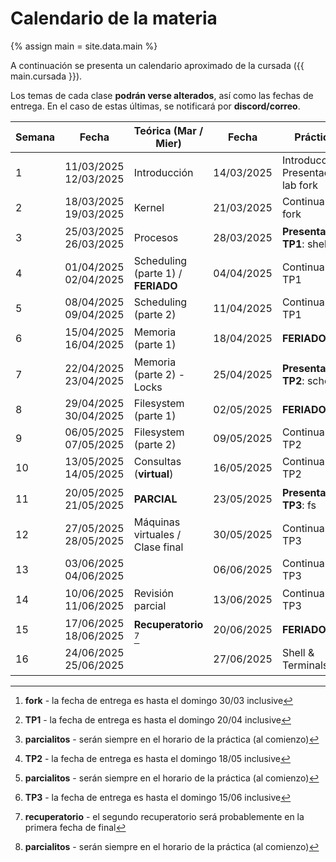 # Calendario de la materia

{% assign main = site.data.main %}

A continuación se presenta un calendario aproximado de la cursada
({{ main.cursada }}).

Los temas de cada clase **podrán verse alterados**, así como las fechas de entrega.
En el caso de estas últimas, se notificará por **discord/correo**.

| Semana | Fecha                  | Teórica (Mar / Mier)                   | Fecha      | Práctica                            | Entregas                           |
|--------|------------------------|----------------------------------------|------------|-------------------------------------|------------------------------------|
| 1      | 11/03/2025  12/03/2025 | Introducción                           | 14/03/2025 | Introducción, Presentación lab fork |                                    |
| 2      | 18/03/2025  19/03/2025 | Kernel                                 | 21/03/2025 | Continuar lab fork                  |                                    |
| 3      | 25/03/2025  26/03/2025 | Procesos                               | 28/03/2025 | **Presentación TP1**: shell         | Entrega **fork** [^fork]           |
| 4      | 01/04/2025  02/04/2025 | Scheduling (parte 1) / **FERIADO**     | 04/04/2025 | Continuar TP1                       |                                    |
| 5      | 08/04/2025  09/04/2025 | Scheduling (parte 2)                   | 11/04/2025 | Continuar TP1                       |                                    |
| 6      | 15/04/2025  16/04/2025 | Memoria (parte 1)                      | 18/04/2025 | **FERIADO**                         | Entrega **TP1** [^shell]           |
| 7      | 22/04/2025  23/04/2025 | Memoria (parte 2) - Locks              | 25/04/2025 | **Presentación TP2**: sched         | **Parcialito TP1** [^parcialito]   |
| 8      | 29/04/2025  30/04/2025 | Filesystem (parte 1)                   | 02/05/2025 | **FERIADO**                         |                                    |
| 9      | 06/05/2025  07/05/2025 | Filesystem (parte 2)                   | 09/05/2025 | Continuar TP2                       |                                    |
| 10     | 13/05/2025  14/05/2025 | Consultas (**virtual**)                | 16/05/2025 | Continuar TP2                       | Entrega **TP2** [^sched]           |
| 11     | 20/05/2025  21/05/2025 | **PARCIAL**                            | 23/05/2025 | **Presentación TP3**: fs            | **Parcialito TP2** [^parcialito]   |
| 12     | 27/05/2025  28/05/2025 | Máquinas virtuales / Clase final       | 30/05/2025 | Continuar TP3                       |                                    |
| 13     | 03/06/2025  04/06/2025 |                                        | 06/06/2025 | Continuar TP3                       |                                    |
| 14     | 10/06/2025  11/06/2025 | Revisión parcial                       | 13/06/2025 | Continuar TP3                       | Entrega **TP3** [^fs]              |
| 15     | 17/06/2025  18/06/2025 | **Recuperatorio** [^recu]              | 20/06/2025 | **FERIADO**                         |                                    |
| 16     | 24/06/2025  25/06/2025 |                                        | 27/06/2025 | Shell & Terminals                   | **Parcialito TP3** [^parcialito]   |


[^fork]: **fork** - la fecha de entrega es hasta el domingo 30/03 inclusive
[^shell]: **TP1** - la fecha de entrega es hasta el domingo 20/04 inclusive
[^sched]: **TP2** - la fecha de entrega es hasta el domingo 18/05 inclusive
[^fs]: **TP3** - la fecha de entrega es hasta el domingo 15/06 inclusive
[^parcialito]: **parcialitos** - serán siempre en el horario de la práctica (al comienzo)
[^recu]: **recuperatorio** - el segundo recuperatorio será probablemente en la primera fecha de final

